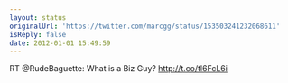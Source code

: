 ```yaml
---
layout: status
originalUrl: 'https://twitter.com/marcgg/status/153503241232068611'
isReply: false
date: 2012-01-01 15:49:59
---
```


RT @RudeBaguette: What is a Biz Guy? http://t.co/tl6FcL6i
